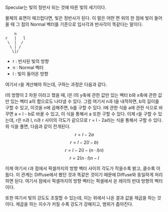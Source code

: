 Specular는 빛의 정반사 되는 것에 따른 빛의 세기이다.

물체의 표면이 매끄럽다면, 빛은 정반사가 된다.
이 말은 어떤 면 위의 한 점에 빛이 들어올 때 그 점의 Normal 벡터를 기준으로 입사각과 반사각이 똑같다는 말이다.
```
    n   
r   |   l
 \  |  /
  \ | /
   \|/
```
- r : 반사된 빛의 방향
- n : Normal 벡터
- l : 빛이 들어온 방향

여기서 r을 계산해야 하는데, 구하는 과정은 다음과 같다.

l의 방향이 2 차원 이라고 했을 때, l은 l의 y축에 관한 값만 있는 벡터 b와 x축에 관한 값만 있는 벡터 a의 합으로도 나타낼 수 있다. 
그럼 여기서 n과 l을 내적하면, b의 길이를 구할 수 있고, 이것을 n에 곱해주면, b를 구할 수 있다.
l에 관한 식을 a에 관한 식으로 바꾸면 a = l - b로 바꿀 수 있고, 이 식을 통해서 a 또한 구할 수 있다.
이제 r을 구할 수 있는데, r은 n과 l, n과 r 사이의 각도가 같으므로 r = l - 2a라는 식을 통해서 구할 수 있다.
위 식을 풀면, 다음과 같이 전개된다.
$$ r = l - 2a $$
$$ r = l - 2(l - b) $$
$$ r = l - 2(l - (n\cdot l)n) $$
$$ r = 2(n\cdot l)n - l $$

이제 여기서 r과 점에서 픽셀까지의 방향 벡터 사이의 각도가 작을수록 밝고, 클수록 어둡다. 이 관계는 Diffuse에서 봤던 것과 똑같은 것이기 때문에 Diffuse와 동일하게 처리하면 된다.
여기서 점에서 픽셀까지의 방향 벡터는 픽셀에서 쏜 레이의 반대 방향의 벡터이다.

또한 여기서 빛의 강도도 조절할 수 있는데, 이는 위에서 나온 결과 값을 제곱을 하는 것이다. 제곱을 하는 지수가 커질 수록 강도가 강해지고, 범위가 좁아진다.